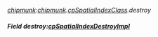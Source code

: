 _[chipmunk](../../modules/chipmunk/chipmunk-module.md):[chipmunk](../../modules/chipmunk/chipmunk-module.md).[cpSpatialIndexClass](../../modules/chipmunk/chipmunk-cpspatialindexclass.md).destroy_
##### Field destroy:[cpSpatialIndexDestroyImpl](../../modules/chipmunk/chipmunk-cpspatialindexdestroyimpl.md)

